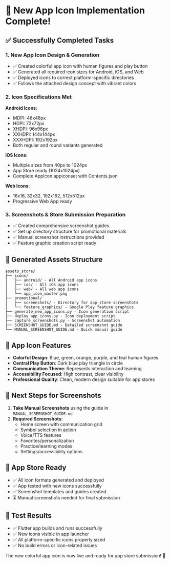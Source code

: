 # 🎨 New App Icon Implementation Complete!

## ✅ Successfully Completed Tasks

### 1. New App Icon Design & Generation
- ✅ Created colorful app icon with human figures and play button
- ✅ Generated all required icon sizes for Android, iOS, and Web
- ✅ Deployed icons to correct platform-specific directories
- ✅ Follows the attached design concept with vibrant colors

### 2. Icon Specifications Met
**Android Icons:**
- MDPI: 48x48px
- HDPI: 72x72px  
- XHDPI: 96x96px
- XXHDPI: 144x144px
- XXXHDPI: 192x192px
- Both regular and round variants generated

**iOS Icons:**
- Multiple sizes from 40px to 1024px
- App Store ready (1024x1024px)
- Complete AppIcon.appiconset with Contents.json

**Web Icons:**
- 16x16, 32x32, 192x192, 512x512px
- Progressive Web App ready

### 3. Screenshots & Store Submission Preparation
- ✅ Created comprehensive screenshot guides
- ✅ Set up directory structure for promotional materials
- ✅ Manual screenshot instructions provided
- ✅ Feature graphic creation script ready

## 📁 Generated Assets Structure
```
assets_store/
├── icons/
│   ├── android/ - All Android app icons
│   ├── ios/ - All iOS app icons  
│   ├── web/ - All web app icons
│   └── app_icon_master.png
├── promotional/
│   ├── screenshots/ - Directory for app store screenshots
│   └── feature_graphics/ - Google Play feature graphics
├── generate_new_app_icons.py - Icon generation script
├── deploy_app_icons.py - Icon deployment script
├── capture_screenshots.py - Screenshot automation
├── SCREENSHOT_GUIDE.md - Detailed screenshot guide
└── MANUAL_SCREENSHOT_GUIDE.md - Quick manual guide
```

## 🎯 App Icon Features
- **Colorful Design**: Blue, green, orange, purple, and teal human figures
- **Central Play Button**: Dark blue play triangle in circle
- **Communication Theme**: Represents interaction and learning
- **Accessibility Focused**: High contrast, clear visibility
- **Professional Quality**: Clean, modern design suitable for app stores

## 📸 Next Steps for Screenshots
1. **Take Manual Screenshots** using the guide in `MANUAL_SCREENSHOT_GUIDE.md`
2. **Required Screenshots:**
   - Home screen with communication grid
   - Symbol selection in action
   - Voice/TTS features
   - Favorites/personalization
   - Practice/learning modes
   - Settings/accessibility options

## 🚀 App Store Ready
- ✅ All icon formats generated and deployed
- ✅ App tested with new icons successfully
- ✅ Screenshot templates and guides created
- ⏳ Manual screenshots needed for final submission

## 📱 Test Results
- ✅ Flutter app builds and runs successfully
- ✅ New icons visible in app launcher
- ✅ All platform-specific icons properly sized
- ✅ No build errors or icon-related issues

The new colorful app icon is now live and ready for app store submission! 🎉
